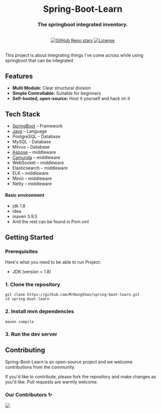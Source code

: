 <div align="center">
  <h1 align="center">Spring-Boot-Learn</h1>
  <h3>The springboot integrated inventory.</h3>
</div>

<br/>

<div align="center">
  <a href="https://github.com/MrDongShan/spring-boot-learn/stargazers"><img alt="GitHub Repo stars" src="https://img.shields.io/github/stars/MrDongShan/spring-boot-learn"></a>
  <a href="https://github.com/MrDongShan/spring-boot-learn/blob/main/LICENSE"><img alt="License" src="https://img.shields.io/badge/license-Apache2.0-brightgreen"></a>
</div>

<br/>

This project is about integrating things I've come across while using springboot that can be integrated

## Features

- **Multi Module:** Clear structural division
- **Simple Controllable:** Suitable for beginners
- **Self-hosted, open-source:** Host it yourself and hack on it

## Tech Stack

- [SpringBoot](https://spring.io/guides/gs/spring-boot/) – Framework
- [Java](https://www.java.com/zh-CN/) – Language
- PostgreSQL - Database
- MySQL - Database
- Milvus – Database
- [Aspose](https://www.aspose.com/) – middleware
- [Camunda](https://github.com/camunda) – middleware
- WebSocket – middleware
- Elasticsearch – middleware
- ELK – middleware
- Minio – middleware
- Netty – middleware

#### Basic environment

- jdk 1.8
- idea
- maven 3.9.5
- And the rest can be found in Pom.xml

## Getting Started

### Prerequisites

Here's what you need to be able to run Project:

- JDK (version = 1.8)

### 1. Clone the repository

```shell
git clone https://github.com/MrDongShan/spring-boot-learn.git
cd spring-boot-learn
```

### 2. Install mvn dependencies

```shell
maven compile
```

### 3. Run the dev server

## Contributing

Spring-Boot-Learn is an open-source project and we welcome contributions from the community.

If you'd like to contribute, please fork the repository and make changes as you'd like. Pull requests are warmly welcome.

### Our Contributors ✨

<a href="https://github.com/MrDongShan/spring-boot-learn/graphs/contributors">
  <img src="https://contrib.rocks/image?repo=MrDongShan/spring-boot-learn" />
</a>
